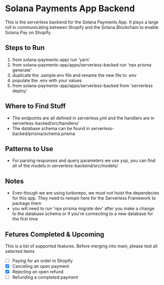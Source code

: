 # Solana Payments App Backend

This is the serverless backend for the Solana Payments App. It plays a large roll in communicating between Shopify and the Solana Blockchain to enable Solana Pay on Shopify.

## Steps to Run

1. from solana-payments-app/ run 'yarn'
2. from solana-payments-app/apps/serverless-backed run 'npx prisma generate'
3. duplicate the .sample.env file and rename the new file to .env
4. populate the .env with your values
5. from solana-payments-app/apps/serverless-backed from 'serverless deploy'

## Where to Find Stuff

- The endpoints are all defined in serverless.yml and the handlers are in serverless-backed/src/handlers/
- The database schema can be found in serverless-backed/prisma/schema.prisma

## Patterns to Use

- For parsing responses and query parameters we use yup, you can find all of the models in serverless-backend/src/models/

## Notes

- Even though we are using turborepo, we must not hoist the dependecies for this app. They need to remain here for the Serverless Framework to package them
- you will need to run 'npx prisma migrate dev' after you make a change to the database schema or if you're connecting to a new database for the first time

## Fetures Completed & Upcoming

This is a list of supported features. Before merging into main, please test all selected items

- [ ] Paying for an order in Shopify
- [x] Canceling an open payment
- [x] Rejecting an open refund
- [ ] Refunding a completed payment
